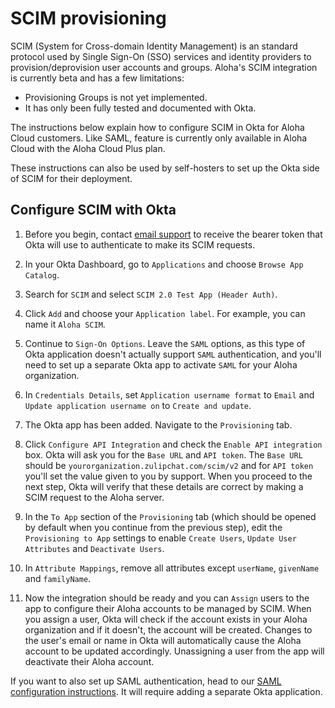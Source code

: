 # SCIM provisioning

SCIM (System for Cross-domain Identity Management) is an standard
protocol used by Single Sign-On (SSO) services and identity providers
to provision/deprovision user accounts and groups. Aloha's SCIM
integration is currently beta and has a few limitations:

* Provisioning Groups is not yet implemented.
* It has only been fully tested and documented with Okta.

The instructions below explain how to configure SCIM in Okta for Aloha
Cloud customers. Like SAML, feature is currently only available in
Aloha Cloud with the Aloha Cloud Plus plan.

These instructions can also be used by self-hosters to set up the Okta
side of SCIM for their deployment.

## Configure SCIM with Okta

1. Before you begin, contact [email support](mailto:support@zulip.com) to receive
   the bearer token that Okta will use to authenticate to make its SCIM requests.

1. In your Okta Dashboard, go to `Applications` and choose `Browse App Catalog`.

1. Search for `SCIM` and select `SCIM 2.0 Test App (Header Auth)`.

1. Click `Add` and choose your `Application label`. For example, you can name it `Aloha SCIM`.

1. Continue to `Sign-On Options`. Leave the `SAML` options, as this type of Okta application
   doesn't actually support `SAML` authentication, and you'll need to set up a separate Okta app
   to activate `SAML` for your Aloha organization.

1. In `Credentials Details`, set `Application username format` to `Email` and
    `Update application username on` to `Create and update`.

1. The Okta app has been added. Navigate to the `Provisioning` tab.

1. Click `Configure API Integration` and check the `Enable API integration` box.
   Okta will ask you for the `Base URL` and `API token`. The `Base URL` should be
   `yourorganization.zulipchat.com/scim/v2` and for `API token` you'll set the value
   given to you by support. When you proceed to the next step, Okta will verify that
   these details are correct by making a SCIM request to the Aloha server.

1. In the `To App` section of the `Provisioning` tab (which should be opened by default
   when you continue from the previous step), edit the `Provisioning to App` settings
   to enable `Create Users`, `Update User Attributes` and `Deactivate Users`.

1. In `Attribute Mappings`, remove all attributes except `userName`, `givenName`
   and `familyName`.

1. Now the integration should be ready and you can `Assign` users to
   the app to configure their Aloha accounts to be managed by
   SCIM. When you assign a user, Okta will check if the account exists
   in your Aloha organization and if it doesn't, the account will be
   created. Changes to the user's email or name in Okta will
   automatically cause the Aloha account to be updated accordingly.
   Unassigning a user from the app will deactivate their Aloha
   account.

If you want to also set up SAML authentication, head to our
[SAML configuration instructions](/help/saml-authentication). It will require
adding a separate Okta application.
